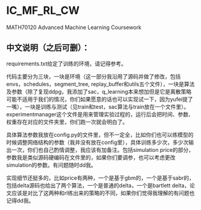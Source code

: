 # IC_MF_RL_CW
MATH70120 Advanced Machine Learning Coursework

## 中文说明（之后可删）：
requirements.txt给定了训练的环境，请记得参考。

代码主要分为三块，一块是环境（这一部分我沿用了源码并做了修改，包括envs，schedules，segment_tree, replay_buffer和utils五个文件），一块是算法及参数（除了复现ddpg，我添加了sac，q_learning本来想加但是它是离散策略可能不适用于我们的情况，你们如果愿意的话也可以实现试一下，因为yufei提了一嘴），一块是训练与测试（见train和test，sac算法与train放在一个文件里）。experimentmanager这个文件是用来管理实验过程的，运行后会把时间、参数、权重存在对应的文件夹里，你们跑一次就会明白了。

具体算法参数我放在config.py的文件里，但不一定全，比如你们也可以练模型的时候调整网络结构的参数（我并没有放在config里），具体训练多少次，多少次输出一次，你们也自己酌情调整，我应该有加备注。包括simulation price的部分，参数我是类似源码硬编码在文件里的，如果你们要调参，也可以考虑更改simulation的参数。有问题随时dd我。

实现细节还挺多的，比如price有两种，一个是基于gbm的，一个是基于sabr的，包括delta源码也给出了两个算法，一个是普通的delta，一个是bartlett delta，论文应该是对比了这两种和rl练出来的策略的不同，如果你们觉得我理解的有问题也记得dd我。

